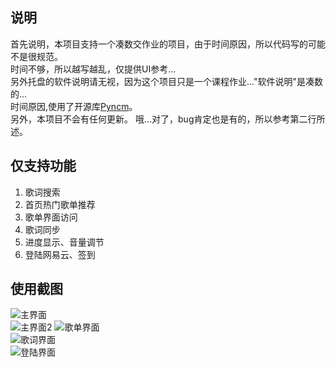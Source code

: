 ## 说明
首先说明，本项目支持一个凑数交作业的项目，由于时间原因，所以代码写的可能不是很规范。  
时间不够，所以越写越乱，仅提供UI参考...  
另外托盘的软件说明请无视，因为这个项目只是一个课程作业..."软件说明"是凑数的...  
时间原因,使用了开源库[Pyncm](https://github.com/greats3an/pyncm)。  
另外，本项目不会有任何更新。
哦...对了，bug肯定也是有的，所以参考第二行所述。
## 仅支持功能
1. 歌词搜索  
2. 首页热门歌单推荐
3. 歌单界面访问
4. 歌词同步
5. 进度显示、音量调节
6. 登陆网易云、签到
## 使用截图
![主界面](https://github.com/SwaggyMacro/pynetease/blob/main/example/ZE%60XTKBSC3%7DDYURW3%24QTV35.png)  
![主界面2](https://github.com/SwaggyMacro/pynetease/blob/main/example/3WSDZL4XVJE%40EA%5DO~\(5~SW7.png)  
![歌单界面](https://github.com/SwaggyMacro/pynetease/blob/main/example/%24N44E%40%60%5B3WFQR5H6NA56CFB.png)  
![歌词界面](https://github.com/SwaggyMacro/pynetease/blob/main/example/5V1E%7DBQGIH0%5BASH0%7DK%608QYP.png)  
![登陆界面](https://github.com/SwaggyMacro/pynetease/blob/main/example/~1XSJ73B7BUXKL0YA8T3W_A.png)
